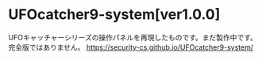 # UFOcatcher9-system[ver1.0.0]
UFOキャッチャーシリーズの操作パネルを再現したものです。まだ製作中です。完全版ではありません。
https://security-cs.github.io/UFOcatcher9-system/
